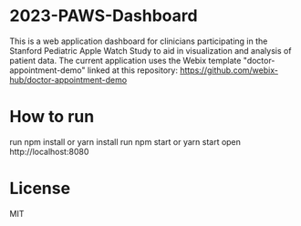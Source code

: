 # 2023-PAWS-Dashboard

This is a web application dashboard for clinicians participating in the Stanford Pediatric Apple Watch Study to aid in visualization and analysis of patient data.
The current application uses the Webix template "doctor-appointment-demo" linked at this repository: https://github.com/webix-hub/doctor-appointment-demo

# How to run
run npm install or yarn install
run npm start or yarn start
open http://localhost:8080

# License

MIT
